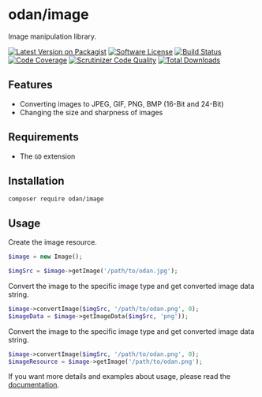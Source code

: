 # odan/image

Image manipulation library.

[![Latest Version on Packagist](https://img.shields.io/github/release/odan/image.svg)](https://github.com/odan/image/releases)
[![Software License](https://img.shields.io/badge/license-MIT-brightgreen.svg)](LICENSE.md)
[![Build Status](https://travis-ci.org/odan/image.svg?branch=master)](https://travis-ci.org/odan/image)
[![Code Coverage](https://scrutinizer-ci.com/g/odan/image/badges/coverage.png?b=master)](https://scrutinizer-ci.com/g/odan/image/?branch=master)
[![Scrutinizer Code Quality](https://scrutinizer-ci.com/g/odan/image/badges/quality-score.png?b=master)](https://scrutinizer-ci.com/g/odan/image/?branch=master)
[![Total Downloads](https://img.shields.io/packagist/dt/odan/image.svg)](https://packagist.org/packages/odan/image)


## Features

* Converting images to JPEG, GIF, PNG, BMP (16-Bit and 24-Bit)
* Changing the size and sharpness of images

## Requirements

* The ```GD``` extension

## Installation

```
composer require odan/image
```

## Usage

Create the image resource.

```php
$image = new Image();

$imgSrc = $image->getImage('/path/to/odan.jpg');
```

Convert the image to the specific image type and get converted image data string.

```php
$image->convertImage($imgSrc, '/path/to/odan.png', 0);
$imageData = $image->getImageData($imgSrc, 'png'));
```

Convert the image to the specific image type and get converted image data string.

```php
$image->convertImage($imgSrc, '/path/to/odan.png', 0);
$imageResource = $image->getImage('/path/to/odan.png');
```

If you want more details and examples about usage, please read the [documentation](docs/README.md).
